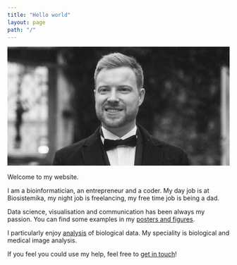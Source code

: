 ```yaml
---
title: "Hello world"
layout: page
path: "/"
---
```

<img src="profilka_small.jpg">

<p>Welcome to my website.</p>
<p>I am a bioinformatician, an entrepreneur and a coder. My day job is at Biosistemika, my night job is freelancing, my free time job is being a dad. </p>
<p>Data science, visualisation and communication has been always my passion. You can find some examples in my <a href="posters_figures.html">posters and figures</a>. 
<p>I particularly enjoy <a href="research.html">analysis</a> of biological data. My speciality is biological and medical image analysis. </p>
<p>If you feel you could use my help, feel free to <a href="contact.html">get in touch</a>!</p>